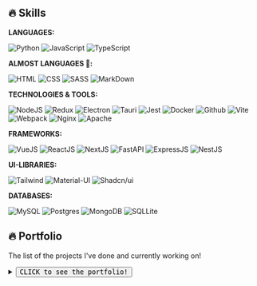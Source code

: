 ## 🔥 Skills

<b>LANGUAGES:</b>

![Python](https://img.shields.io/badge/Python-3572a5?style=for-the-badge&logo=python&logoColor=ffffff)
![JavaScript](https://img.shields.io/badge/JavaScript-323330?style=for-the-badge&logo=javascript&logoColor=F7DF1E)
![TypeScript](https://img.shields.io/badge/TypeScript-007ACC?style=for-the-badge&logo=typescript&logoColor=white)

<b>ALMOST LANGUAGES 🤨:</b>

![HTML](https://img.shields.io/badge/HTML5-E34F26?style=for-the-badge&logo=html5&logoColor=white)
![CSS](https://img.shields.io/badge/CSS3-1572B6?style=for-the-badge&logo=css3&logoColor=white)
![SASS](https://img.shields.io/badge/Sass-CC6699?style=for-the-badge&logo=sass&logoColor=white)
![MarkDown](https://img.shields.io/badge/Markdown-000000?style=for-the-badge&logo=markdown&logoColor=white)

<b>TECHNOLOGIES & TOOLS:</b>

![NodeJS](https://img.shields.io/badge/Node%20js-339933?style=for-the-badge&logo=nodedotjs&logoColor=white)
![Redux](https://img.shields.io/badge/Redux-593D88?style=for-the-badge&logo=redux&logoColor=white)
![Electron](https://img.shields.io/badge/Electron-2B2E3A?style=for-the-badge&logo=electron&logoColor=9FEAF9)
![Tauri](https://img.shields.io/badge/Tauri-FFC131?style=for-the-badge&logo=Tauri&logoColor=white)
![Jest](https://img.shields.io/badge/Jest-C21325?style=for-the-badge&logo=jest&logoColor=white)
![Docker](https://img.shields.io/badge/Docker-2CA5E0?style=for-the-badge&logo=docker&logoColor=white)
![Github](https://img.shields.io/badge/GitHub-100000?style=for-the-badge&logo=github&logoColor=white)
![Vite](https://img.shields.io/badge/Vite-B73BFE?style=for-the-badge&logo=vite&logoColor=FFD62E)
![Webpack](https://img.shields.io/badge/Webpack-8DD6F9?style=for-the-badge&logo=Webpack&logoColor=white)
![Nginx](https://img.shields.io/badge/Nginx-009639?style=for-the-badge&logo=nginx&logoColor=white)
![Apache](https://img.shields.io/badge/Apache-D22128?style=for-the-badge&logo=Apache&logoColor=white)

<b>FRAMEWORKS:</b>

![VueJS](https://img.shields.io/badge/Vue%20js-35495E?style=for-the-badge&logo=vuedotjs&logoColor=4FC08D)
![ReactJS](https://img.shields.io/badge/React-20232A?style=for-the-badge&logo=react&logoColor=61DAFB)
![NextJS](https://img.shields.io/badge/next%20js-000000?style=for-the-badge&logo=nextdotjs&logoColor=white)
![FastAPI](https://img.shields.io/badge/fastapi-109989?style=for-the-badge&logo=FASTAPI&logoColor=white)
![ExpressJS](https://img.shields.io/badge/Express%20js-000000?style=for-the-badge&logo=express&logoColor=white)
![NestJS](https://img.shields.io/badge/nestjs-E0234E?style=for-the-badge&logo=nestjs&logoColor=white)

<b>UI-LIBRARIES:</b>

![Tailwind](https://img.shields.io/badge/Tailwind_CSS-38B2AC?style=for-the-badge&logo=tailwind-css&logoColor=white)
![Material-UI](https://img.shields.io/badge/Material%20UI-007FFF?style=for-the-badge&logo=mui&logoColor=white)
![Shadcn/ui](https://img.shields.io/badge/shadcn%2Fui-000000?style=for-the-badge&logo=shadcnui&logoColor=white)

<b>DATABASES:</b>

![MySQL](https://img.shields.io/badge/MySQL-005C84?style=for-the-badge&logo=mysql&logoColor=white)
![Postgres](https://img.shields.io/badge/PostgreSQL-316192?style=for-the-badge&logo=postgresql&logoColor=white)
![MongoDB](https://img.shields.io/badge/MongoDB-4EA94B?style=for-the-badge&logo=mongodb&logoColor=white)
![SQLLite](https://img.shields.io/badge/Sqlite-003B57?style=for-the-badge&logo=sqlite&logoColor=white)

## 🔥 Portfolio
The list of the projects I've done and currently working on!
<details>
<summary><button><kbd><kbd>CLICK</kbd> to see the portfolio!</kbd></button></summary>

### <a href="https://github.com/FLEYreal/HatBuilders-Website">1. HatBuilders-Website</a>

<blockquote>Website for my Project: HatBuilders. We're creating the best minecraft buildings for other projects, servers and ordinary players. The project is currently under development but the website is completed, check it out: https://hatbuilders.vercel.app/en</blockquote>

![TypeScript](https://img.shields.io/badge/TypeScript-007ACC?style=for-the-badge&logo=typescript&logoColor=white)
![NextJS](https://img.shields.io/badge/next%20js-000000?style=for-the-badge&logo=nextdotjs&logoColor=white)
![Material-UI](https://img.shields.io/badge/Material%20UI-007FFF?style=for-the-badge&logo=mui&logoColor=white)

<img src="assets/images/hatbuilders.png" alt="Image of HatBuilders website" width="800px"/>

### 2. CodeWave

<blockquote>Failed startup CodeWave Hub that provides development services. Its key feature was a combination of Freelance and Dev Studios. Unfortunetely though, the project has been closed a long time ago but version of website is uploaded here: https://codewave-hub.ru</blockquote>

![TypeScript](https://img.shields.io/badge/TypeScript-007ACC?style=for-the-badge&logo=typescript&logoColor=white)
![ReactJS](https://img.shields.io/badge/React-20232A?style=for-the-badge&logo=react&logoColor=61DAFB)
![Material-UI](https://img.shields.io/badge/Material%20UI-007FFF?style=for-the-badge&logo=mui&logoColor=white)
![NodeJS](https://img.shields.io/badge/Node%20js-339933?style=for-the-badge&logo=nodedotjs&logoColor=white)
![ExpressJS](https://img.shields.io/badge/Express%20js-000000?style=for-the-badge&logo=express&logoColor=white)

<img src="assets/images/codewave.png" alt="Image of CodeWave website" width="800px"/>

### <a href="https://github.com/FLEYreal/Browser-Home">3. Browser-Home</a>

<blockquote>This is a convenient replacement for basic browser's home page. It's mostly for personal usage but you can also use it if you want to. It will be integrated with my another project: Social AI that will be able to copy my behaviour and answer to message in discord / telegram while I'm idle.</blockquote>

![TypeScript](https://img.shields.io/badge/TypeScript-007ACC?style=for-the-badge&logo=typescript&logoColor=white)
![NextJS](https://img.shields.io/badge/next%20js-000000?style=for-the-badge&logo=nextdotjs&logoColor=white)
![Shadcn/ui](https://img.shields.io/badge/shadcn%2Fui-000000?style=for-the-badge&logo=shadcnui&logoColor=white)
![Tailwind](https://img.shields.io/badge/Tailwind_CSS-38B2AC?style=for-the-badge&logo=tailwind-css&logoColor=white)
![Python](https://img.shields.io/badge/Python-3572a5?style=for-the-badge&logo=python&logoColor=ffffff)
![FastAPI](https://img.shields.io/badge/fastapi-109989?style=for-the-badge&logo=FASTAPI&logoColor=white)
![Postgres](https://img.shields.io/badge/PostgreSQL-316192?style=for-the-badge&logo=postgresql&logoColor=white)

<img src="assets/images/browser-home.png" alt="Image of Browser-Home" width="800px"/>

### <a href="https://github.com/FLEYreal/ChatGPT-Assistant">4. ChatGPT-Assistant</a>

<blockquote>ChatGPT-Assisant that can work in as discord bot or in web-interface (inteface if a clone chatGPT's chat). Can be implemented on website with <iframe> tag. Script contains 3 config, for main, style and language configs. Main one contains all settings for the entire project. Project was made on NodeJS & Express.JS</blockquote>

![JavaScript](https://img.shields.io/badge/JavaScript-323330?style=for-the-badge&logo=javascript&logoColor=F7DF1E)
![NodeJS](https://img.shields.io/badge/Node%20js-339933?style=for-the-badge&logo=nodedotjs&logoColor=white)
![ExpressJS](https://img.shields.io/badge/Express%20js-000000?style=for-the-badge&logo=express&logoColor=white)
![SQLLite](https://img.shields.io/badge/Sqlite-003B57?style=for-the-badge&logo=sqlite&logoColor=white)

### <a href="https://github.com/FLEYreal/Storm-Shop-Project">5. StormShop-Project</a>

<blockquote>Uncompleted StormShop website. This is a shop that sells Nitro, Netflix and other subscriptions to Russian Users unable to purchase them. Also sells scripts for various needs. Website contains main page, page with scripts, search bar and feature to add articles</blockquote>

![TypeScript](https://img.shields.io/badge/TypeScript-007ACC?style=for-the-badge&logo=typescript&logoColor=white)
![Material-UI](https://img.shields.io/badge/Material%20UI-007FFF?style=for-the-badge&logo=mui&logoColor=white)
![NodeJS](https://img.shields.io/badge/Node%20js-339933?style=for-the-badge&logo=nodedotjs&logoColor=white)
![ExpressJS](https://img.shields.io/badge/Express%20js-000000?style=for-the-badge&logo=express&logoColor=white)
![MySQL](https://img.shields.io/badge/MySQL-005C84?style=for-the-badge&logo=mysql&logoColor=white)

<img src="assets/images/stormshop.png" alt="Image of StormShop website" width="800px"/>

### <a href="https://github.com/FLEYreal/Music-Player">6. Music-Player</a>

<blockquote>Music player widget with a lot of features, see show case here: https://music-player-eta-one.vercel.app</blockquote>

![TypeScript](https://img.shields.io/badge/TypeScript-007ACC?style=for-the-badge&logo=typescript&logoColor=white)
![ReactJS](https://img.shields.io/badge/React-20232A?style=for-the-badge&logo=react&logoColor=61DAFB)
![Tailwind](https://img.shields.io/badge/Tailwind_CSS-38B2AC?style=for-the-badge&logo=tailwind-css&logoColor=white)

<img src="assets/images/music-player.png" alt="Image of Music Player" width="800px"/>

### <a href="https://github.com/FLEYreal/Video-Player">7. Video-Player</a>

<blockquote>Convenient video player with a lot of features, see show case here: https://video-player-rust.vercel.app/</blockquote>

![TypeScript](https://img.shields.io/badge/TypeScript-007ACC?style=for-the-badge&logo=typescript&logoColor=white)
![ReactJS](https://img.shields.io/badge/React-20232A?style=for-the-badge&logo=react&logoColor=61DAFB)
![Material-UI](https://img.shields.io/badge/Material%20UI-007FFF?style=for-the-badge&logo=mui&logoColor=white)

<img src="assets/images/video-player.png" alt="Image of Video Player" width="800px"/>


### <a href="https://github.com/FLEYreal/Discord-Message-Spammer">8. Discord-Message-Spammer</a>

<blockquote>This is a discord bot, that can send notifications to all users of discord server it's located. Can be used for mailing to everyone. Bot also has filters, message can be sent to exact role. Has API to send notification with. Project was mde with NodeJS & Express.JS & Typescript!</blockquote>

![TypeScript](https://img.shields.io/badge/TypeScript-007ACC?style=for-the-badge&logo=typescript&logoColor=white)
![NodeJS](https://img.shields.io/badge/Node%20js-339933?style=for-the-badge&logo=nodedotjs&logoColor=white)
![ExpressJS](https://img.shields.io/badge/Express%20js-000000?style=for-the-badge&logo=express&logoColor=white)

### <a href="https://github.com/FLEYreal/SAS-Discord-Bot">9. SAS-Discord-Bot</a>

<blockquote>This is a discord bot, that uses API of steam and cs:go to get information about XP of the steam users, sends custom message to discord as XP updated!</blockquote>

![Python](https://img.shields.io/badge/Python-3572a5?style=for-the-badge&logo=python&logoColor=ffffff)

### <a href="https://github.com/FLEYreal/LightShot-Parser">10. LightShot-Parser</a>

<blockquote>Parses LightShot to get random screenshots made by people using lightshot app. Free to use! All docs of usage are in README.md</blockquote>

![Python](https://img.shields.io/badge/Python-3572a5?style=for-the-badge&logo=python&logoColor=ffffff)

</details>
